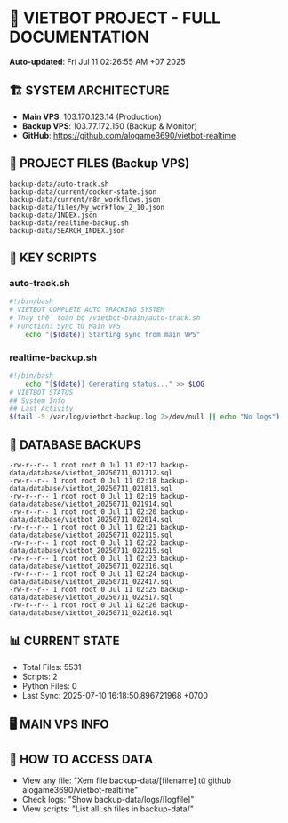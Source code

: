 # 🤖 VIETBOT PROJECT - FULL DOCUMENTATION
**Auto-updated**: Fri Jul 11 02:26:55 AM +07 2025

## 🏗️ SYSTEM ARCHITECTURE
- **Main VPS**: 103.170.123.14 (Production)
- **Backup VPS**: 103.77.172.150 (Backup & Monitor)
- **GitHub**: https://github.com/alogame3690/vietbot-realtime

## 📁 PROJECT FILES (Backup VPS)
```
backup-data/auto-track.sh
backup-data/current/docker-state.json
backup-data/current/n8n_workflows.json
backup-data/files/My_workflow_2_10.json
backup-data/INDEX.json
backup-data/realtime-backup.sh
backup-data/SEARCH_INDEX.json
```

## 🔧 KEY SCRIPTS
### auto-track.sh
```bash
#!/bin/bash
# VIETBOT COMPLETE AUTO TRACKING SYSTEM
# Thay thế toàn bộ /vietbot-brain/auto-track.sh
# Function: Sync từ Main VPS
    echo "[$(date)] Starting sync from main VPS"
```
### realtime-backup.sh
```bash
#!/bin/bash
    echo "[$(date)] Generating status..." >> $LOG
# VIETBOT STATUS
## System Info
## Last Activity
$(tail -5 /var/log/vietbot-backup.log 2>/dev/null || echo "No logs")
```

## 💾 DATABASE BACKUPS
```
-rw-r--r-- 1 root root 0 Jul 11 02:17 backup-data/database/vietbot_20250711_021712.sql
-rw-r--r-- 1 root root 0 Jul 11 02:18 backup-data/database/vietbot_20250711_021813.sql
-rw-r--r-- 1 root root 0 Jul 11 02:19 backup-data/database/vietbot_20250711_021914.sql
-rw-r--r-- 1 root root 0 Jul 11 02:20 backup-data/database/vietbot_20250711_022014.sql
-rw-r--r-- 1 root root 0 Jul 11 02:21 backup-data/database/vietbot_20250711_022115.sql
-rw-r--r-- 1 root root 0 Jul 11 02:22 backup-data/database/vietbot_20250711_022215.sql
-rw-r--r-- 1 root root 0 Jul 11 02:23 backup-data/database/vietbot_20250711_022316.sql
-rw-r--r-- 1 root root 0 Jul 11 02:24 backup-data/database/vietbot_20250711_022417.sql
-rw-r--r-- 1 root root 0 Jul 11 02:25 backup-data/database/vietbot_20250711_022517.sql
-rw-r--r-- 1 root root 0 Jul 11 02:26 backup-data/database/vietbot_20250711_022618.sql
```

## 📊 CURRENT STATE
- Total Files: 5531
- Scripts: 2
- Python Files: 0
- Last Sync: 2025-07-10 16:18:50.896721968 +0700

## 🖥️ MAIN VPS INFO


## 🚨 HOW TO ACCESS DATA
- View any file: "Xem file backup-data/[filename] từ github alogame3690/vietbot-realtime"
- Check logs: "Show backup-data/logs/[logfile]"
- View scripts: "List all .sh files in backup-data/"
